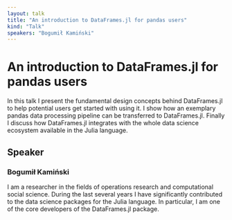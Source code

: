 ```yaml
---
layout: talk
title: "An introduction to DataFrames.jl for pandas users"
kind: "Talk"
speakers: "Bogumił Kamiński"
---
```


# An introduction to DataFrames.jl for pandas users

In this talk I present the fundamental design concepts behind DataFrames.jl to help potential users get started with using it. I show how an exemplary pandas data processing pipeline can be transferred to DataFrames.jl. Finally I discuss how DataFrames.jl integrates with the whole data science ecosystem available in the Julia language.

## Speaker

### Bogumił Kamiński

I am a researcher in the fields of operations research and computational social science.
During the last several years I have significantly contributed to the data science packages for the Julia language.
In particular, I am one of the core developers of the DataFrames.jl package.

